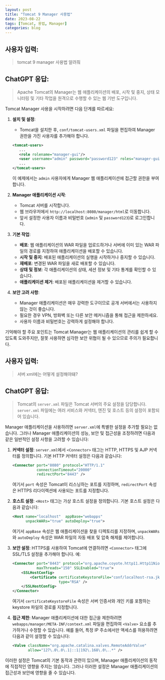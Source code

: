 ```yaml
---
layout: post
title: "Tomcat 9 Manager 사용법"
date: 2023-08-22
tags: [Tomcat, 용법, Manager]
categories: blog
---
```


## 사용자 입력:
> tomcat 9 manager 사용법 알려줘

## ChatGPT 응답:
> Apache Tomcat의 Manager는 웹 애플리케이션의 배포, 시작 및 중지, 상태 모니터링 및 기타 작업을 원격으로 수행할 수 있는 웹 기반 도구입니다. 

Tomcat Manager 사용을 시작하려면 다음 단계를 따르세요:

1. **설치 및 설정**:
   - Tomcat을 설치한 후, `conf/tomcat-users.xml` 파일을 편집하여 Manager 권한을 가진 사용자를 추가해야 합니다.
   ```xml
   <tomcat-users>
      ...
      <role rolename="manager-gui"/>
      <user username="admin" password="password123" roles="manager-gui"/>
      ...
   </tomcat-users>
   ```
   이 예제에서는 `admin` 사용자에게 Manager 웹 애플리케이션에 접근할 권한을 부여합니다. 

2. **Manager 애플리케이션 시작**:
   - Tomcat 서버를 시작합니다.
   - 웹 브라우저에서 `http://localhost:8080/manager/html`로 이동합니다.
   - 앞서 설정한 사용자 이름과 비밀번호 (`admin` 및 `password123`)로 로그인합니다.

3. **기본 작업**:
   - **배포**: 웹 애플리케이션의 WAR 파일을 업로드하거나 서버에 이미 있는 WAR 파일의 경로를 지정하여 애플리케이션을 배포할 수 있습니다.
   - **시작 및 중지**: 배포된 애플리케이션의 실행을 시작하거나 중지할 수 있습니다.
   - **재배포**: 변경된 WAR 파일을 새로 배포할 수 있습니다.
   - **상태 및 정보**: 각 애플리케이션의 상태, 세션 정보 및 기타 통계를 확인할 수 있습니다.
   - **애플리케이션 제거**: 배포된 애플리케이션을 제거할 수 있습니다.

4. **보안 고려 사항**:
   - Manager 애플리케이션은 매우 강력한 도구이므로 공개 서버에서는 사용하지 않는 것이 좋습니다. 
   - 필요한 경우 VPN, 방화벽 또는 다른 보안 메커니즘을 통해 접근을 제한하세요.
   - 사용자 이름과 비밀번호는 강력하게 설정해야 합니다. 

기억해야 할 주요 포인트는 Tomcat Manager는 웹 애플리케이션의 관리를 쉽게 할 수 있도록 도와주지만, 잘못 사용하면 심각한 보안 위협이 될 수 있으므로 주의가 필요합니다.

## 사용자 입력:
> 서버 xml에는 어떻게 설정해야돼?

## ChatGPT 응답:
> Tomcat의 `server.xml` 파일은 Tomcat 서버의 주요 설정을 담당합니다. `server.xml` 파일에는 여러 서비스와 커넥터, 엔진 및 호스트 등의 설정이 포함되어 있습니다.

Manager 애플리케이션을 사용하려면 `server.xml`에 특별한 설정을 추가할 필요는 없습니다. 그러나 Manager 애플리케이션의 성능, 보안 및 접근성을 조정하려면 다음과 같은 일반적인 설정 사항을 고려할 수 있습니다:

1. **커넥터 설정**:
   `server.xml`에서 `<Connector>` 태그는 HTTP, HTTPS 및 AJP 커넥터를 정의합니다. 기본 HTTP 커넥터 설정은 다음과 같습니다:
   ```xml
   <Connector port="8080" protocol="HTTP/1.1"
              connectionTimeout="20000"
              redirectPort="8443" />
   ```
   여기서 `port` 속성은 Tomcat이 리스닝하는 포트를 지정하며, `redirectPort` 속성은 HTTPS 리다이렉션에 사용되는 포트를 지정합니다.

2. **호스트 설정**:
   `<Host>` 태그는 가상 호스트 설정을 정의합니다. 기본 호스트 설정은 다음과 같습니다:
   ```xml
   <Host name="localhost"  appBase="webapps"
         unpackWARs="true" autoDeploy="true">
   ```
   여기서 `appBase` 속성은 웹 애플리케이션을 찾을 디렉토리를 지정하며, `unpackWARs`와 `autoDeploy` 속성은 WAR 파일의 자동 배포 및 압축 해제를 제어합니다.

3. **보안 설정**:
   HTTPS를 사용하여 Tomcat에 연결하려면 `<Connector>` 태그에 SSL/TLS 설정을 추가해야 합니다. 예:
   ```xml
   <Connector port="8443" protocol="org.apache.coyote.http11.Http11NioProtocol"
              maxThreads="150" SSLEnabled="true">
       <SSLHostConfig>
           <Certificate certificateKeystoreFile="conf/localhost-rsa.jks"
                        type="RSA" />
       </SSLHostConfig>
   </Connector>
   ```
   여기서 `certificateKeystoreFile` 속성은 서버 인증서와 개인 키를 포함하는 keystore 파일의 경로를 지정합니다.

4. **접근 제한**:
   Manager 애플리케이션에 대한 접근을 제한하려면 `webapps/manager/META-INF/context.xml` 파일을 편집하여 `<Valve>` 요소를 추가하거나 수정할 수 있습니다. 예를 들어, 특정 IP 주소에서만 액세스를 허용하려면 다음과 같이 설정할 수 있습니다:
   ```xml
   <Valve className="org.apache.catalina.valves.RemoteAddrValve"
          allow="127\.0\.0\.1|::1|192\.168\.0\..*" />
   ```

이러한 설정은 Tomcat의 기본 동작과 관련이 있으며, Manager 애플리케이션의 동작에 직접적인 영향을 주지는 않습니다. 그러나 이러한 설정은 Manager 애플리케이션의 접근성과 보안에 영향을 줄 수 있습니다.

